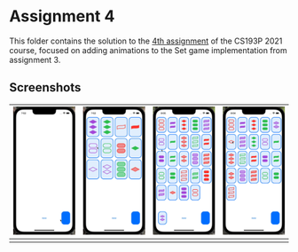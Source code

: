 # Assignment 4

This folder contains the solution to the [4th assignment](https://cs193p.sites.stanford.edu/sites/g/files/sbiybj16636/files/media/file/assignment_4_0.pdf) of the CS193P 2021 course, focused on adding animations to the Set game implementation from assignment 3.

## Screenshots

| ![](https://github.com/rodonisi/CS193P-assignments/blob/main/assignment4/screenshots/set-restart.gif) | ![](https://github.com/rodonisi/CS193P-assignments/blob/main/assignment4/screenshots/set-mismatch.gif) | ![](https://github.com/rodonisi/CS193P-assignments/blob/main/assignment4/screenshots/set-match-deck.gif) | ![](https://github.com/rodonisi/CS193P-assignments/blob/main/assignment4/screenshots/set-match-click.gif) |
| ------------------------------------------------------------ | ------------------------------------------------------------ | ------------------------------------------------------------ | ------------------------------------------------------------ |
|                                                              |                                                              |                                                              |                                                              |


